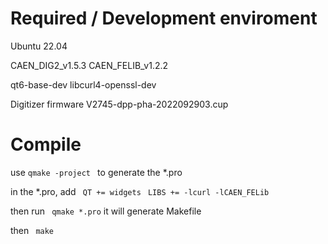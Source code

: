# Required / Development enviroment

Ubuntu 22.04

CAEN_DIG2_v1.5.3
CAEN_FELIB_v1.2.2

qt6-base-dev libcurl4-openssl-dev

Digitizer firmware V2745-dpp-pha-2022092903.cup

# Compile

use
`qmake -project `
to generate the *.pro

in the *.pro, add 
` QT += widgets`
` LIBS += -lcurl -lCAEN_FELib`

then run
` qmake *.pro`
it will generate Makefile

then 
` make`